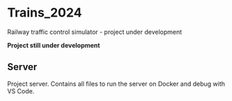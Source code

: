 # Trains_2024
Railway traffic control simulator - project under development

**Project still under development**

## Server

Project server. Contains all files to run the server on Docker and debug with VS Code.